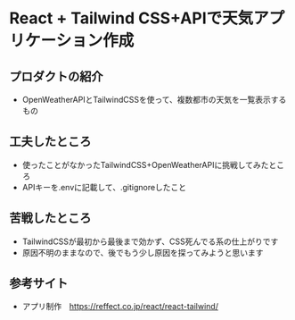 # React + Tailwind CSS+APIで天気アプリケーション作成

## プロダクトの紹介
- OpenWeatherAPIとTailwindCSSを使って、複数都市の天気を一覧表示するもの

## 工夫したところ
- 使ったことがなかったTailwindCSS+OpenWeatherAPIに挑戦してみたところ
- APIキーを.envに記載して、.gitignoreしたこと

## 苦戦したところ
- TailwindCSSが最初から最後まで効かず、CSS死んでる系の仕上がりです
- 原因不明のままなので、後でもう少し原因を探ってみようと思います

## 参考サイト
- アプリ制作　https://reffect.co.jp/react/react-tailwind/